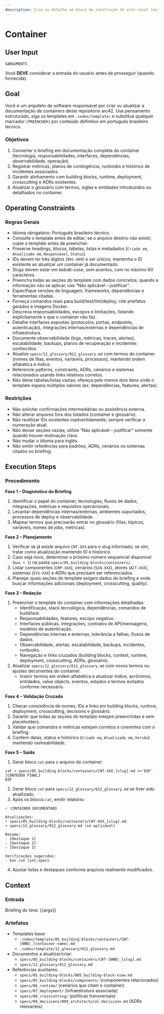 ```yaml
---
description: Cria ou detalha um bloco de construção de alto nível (ex: API web, app, banco de dados).
---
```


# Container
<!-- markdownlint-disable MD012 MD029 MD031 MD032 MD036 -->

## User Input

```text
$ARGUMENTS
```

Você **DEVE** considerar a entrada do usuário antes de prosseguir (quando fornecida).

## Goal

Você é um arquiteto de software responsável por criar ou atualizar a documentação de containers deste repositório arc42. Use pensamento estruturado, siga os templates em `.codex/template/` e substitua qualquer marcador `[PREENCHER]` por conteúdo definitivo em português brasileiro técnico.

### Objetivos

1. Converter o briefing em documentação completa do container (tecnologia, responsabilidades, interfaces, dependências, observabilidade, operação).
2. Registrar métricas, planos de contingência, runbooks e histórico de incidentes associados.
3. Garantir alinhamento com building blocks, runtime, deployment, crosscutting e ADRs existentes.
4. Atualizar o glossário com termos, siglas e entidades introduzidos ou detalhados no container.

## Operating Constraints

### Regras Gerais

- Idioma obrigatório: Português brasileiro técnico.
- Consulte o template antes de editar; se o arquivo destino não existir, copie o template antes de preencher.
- Preserve headings, blocos, tabelas, listas e metadados (`Criado em`, `Atualizado em`, `Responsável`, `Status`).
- IDs devem ter três dígitos (`001-999`) e ser únicos; mantenha o ID existente ao atualizar um container já documentado.
- Slugs devem estar em *kebab-case*, sem acentos, com no máximo 60 caracteres.
- Preencha todas as seções do template com dados concretos; quando a informação não se aplicar, use “Não aplicável – justificar”.
- Especifique versões de linguagem, frameworks, dependências e ferramentas citadas.
- Forneça comandos reais para build/test/lint/deploy; cite artefatos gerados e imagens Docker.
- Descreva responsabilidades, escopos e limitações, listando explicitamente o que o container não faz.
- Detalhe interfaces expostas (protocolos, portas, endpoints, autenticação), integrações internas/externas e dependências de infraestrutura.
- Documente observabilidade (logs, métricas, traces, alertas), escalabilidade, backups, planos de recuperação e incidentes conhecidos.
- Atualize `specs/12_glossary/012_glossary.md` com termos do container (nomes de filas, eventos, variáveis, processos), mantendo ordem alfabética e índice.
- Referencie patterns, constraints, ADRs, cenários e sistemas relacionados usando links relativos corretos.
- Não deixe tabelas/listas vazias; ofereça pelo menos dois itens onde o template espera múltiplos valores (ex: dependências, features, alertas).

### Restrições

- Não solicitar confirmações intermediárias ou assistência externa.
- Não alterar arquivos fora dos listados (container e glossário).
- Não reutilizar IDs existentes inadvertidamente; sempre verificar a numeração atual.
- Não deixar seções vazias; utilize “Não aplicável – justificar” somente quando houver motivação clara.
- Não mudar o idioma para inglês.
- Não omitir referências para padrões, ADRs, cenários ou sistemas citados no briefing.

## Execution Steps

### Procedimento

**Fase 1 – Diagnóstico do Briefing**
1. Identificar o papel do container, tecnologias, fluxos de dados, integrações, métricas e requisitos operacionais.
2. Levantar dependências internas/externas, ambientes suportados, processos de deploy e observabilidade.
3. Mapear termos que precisarão entrar no glossário (filas, tópicos, variáveis, nomes de jobs, métricas).

**Fase 2 – Planejamento**
1. Verificar se já existe arquivo `CNT-XXX` para o slug informado; se sim, tratar como atualização mantendo ID e histórico.
2. Caso seja novo, determinar o próximo número sequencial disponível (`max + 1`) na pasta `specs/05_building-blocks/containers/`.
3. Listar componentes (`CMP-XXX`), cenários (`SCN-XXX`), atores (`ACT-XXX`), sistemas (`SYS-XXX`) e ADRs que precisam ser referenciados.
4. Planejar quais seções do template exigem dados do briefing e onde buscar informações adicionais (deployment, crosscutting, quality).

**Fase 3 – Redação**
1. Preencher o template do container com informações detalhadas:
   - Identificação, stack tecnológica, dependências, comandos de build/test.
   - Responsabilidades, features, escopo negativo.
   - Interfaces públicas, integrações, contratos de API/mensageria, modelos de autenticação.
   - Dependências internas e externas, tolerância a falhas, fluxos de dados.
   - Observabilidade, alertas, escalabilidade, backups, incidentes, runbooks.
   - Navegação e links cruzados (building blocks, context, runtime, deployment, crosscutting, ADRs, glossário).
2. Atualizar `specs/12_glossary/012_glossary.md` com novos termos ou ajustes decorrentes do container.
   - Inserir termos em ordem alfabética e atualizar índice, acrônimos, entidades, value objects, eventos, estados e termos evitados conforme necessário.

**Fase 4 – Validação Cruzada**
1. Checar consistência de nomes, IDs e links em building blocks, runtime, deployment, crosscutting, decisions e glossário.
2. Garantir que todas as seções do template estejam preenchidas e sem placeholders.
3. Validar que comandos e métricas estejam corretos e coerentes com o briefing.
4. Conferir datas, status e histórico (`Criado em`, `Atualizado em`, `Versão`) mantendo rastreabilidade.

**Fase 5 – Saída**
1. Gerar bloco `cat` para o arquivo do container:
```text
cat > specs/05_building-blocks/containers/CNT-XXX_[slug].md <<'EOF'
[CONTEÚDO FINAL]
EOF
```
2. Gerar bloco `cat` para `specs/12_glossary/012_glossary.md` se tiver sido atualizado.
3. Após os blocos `cat`, emitir relatório:
```text
✅ CONTAINER DOCUMENTADO

Atualizações:
• specs/05_building-blocks/containers/CNT-XXX_[slug].md
• specs/12_glossary/012_glossary.md (se aplicável)

Resumo:
- [Destaque 1]
- [Destaque 2]
- [Destaque 3]

Verificações sugeridas:
- bun run lint:specs
```
4. Ajustar listas e destaques conforme arquivos realmente modificados.

## Context

### Entrada

Briefing do time: {{args}}

### Artefatos

- Templates base:
  - `.codex/template/05_building-blocks/containers/CNT-[NNN]_[container-name].md`
  - `.codex/template/12_glossary/012_glossary.md`
- Documentos a atualizar/criar:
  - `specs/05_building-blocks/containers/CNT-[NNN]_[slug].md`
  - `specs/12_glossary/012_glossary.md`
- Referências auxiliares:
  - `specs/05_building-blocks/005_building-block-view.md`
  - `specs/05_building-blocks/components/` (componentes relacionados)
  - `specs/06_runtime/` (cenários que citam o container)
  - `specs/07_deployment/` (infraestrutura associada)
  - `specs/08_crosscutting/` (políticas transversais)
  - `specs/09_decisions/009_architectural-decisions.md` (ADRs relevantes)
